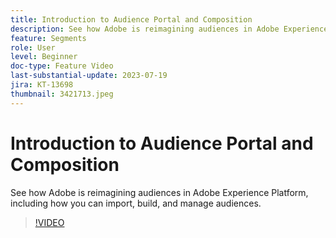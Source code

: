 ```yaml
---
title: Introduction to Audience Portal and Composition
description: See how Adobe is reimagining audiences in Adobe Experience Platform, including how you can import, build, and manage audiences.
feature: Segments
role: User
level: Beginner
doc-type: Feature Video
last-substantial-update: 2023-07-19
jira: KT-13698
thumbnail: 3421713.jpeg
---
```


# Introduction to Audience Portal and Composition

See how Adobe is reimagining audiences in Adobe Experience Platform, including how you can import, build, and manage audiences.

>[!VIDEO](https://video.tv.adobe.com/v/3421713/?learn=on)
